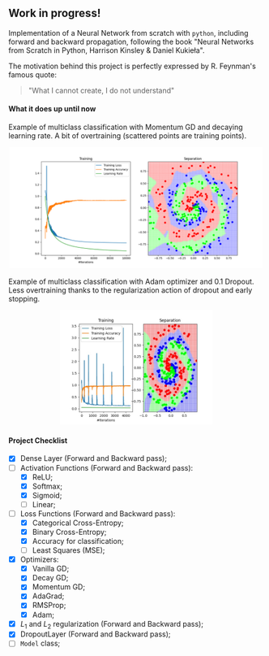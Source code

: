 ## Work in progress!

Implementation of a Neural Network from scratch with `python`, including forward and backward propagation, following the book "Neural Networks from Scratch in Python, Harrison Kinsley & Daniel Kukieła".

The motivation behind this project is perfectly expressed by R. Feynman's famous quote: 
>"What I cannot create, I do not understand"

#### What it does up until now
Example of multiclass classification with Momentum GD and decaying learning rate. A bit of overtraining (scattered points are training points).
<center>
<img src="screenshots/GDtest.png" alt="drawing" width="500"/>
</center>

Example of multiclass classification with Adam optimizer and 0.1 Dropout. Less overtraining thanks to the regularization action of dropout and early stopping.
<center>
<img src="screenshots/GDtestDropout.jpg" alt="drawing" width="300"/>
</center>

#### Project Checklist
- [x] Dense Layer (Forward and Backward pass);
- [ ] Activation Functions (Forward and Backward pass):
    - [x] ReLU;
    - [x] Softmax;
    - [x] Sigmoid;
    - [ ] Linear;
- [ ] Loss Functions (Forward and Backward pass):
    - [x] Categorical Cross-Entropy;
    - [x] Binary Cross-Entropy;
    - [x] Accuracy for classification;
    - [ ] Least Squares (MSE);
- [x] Optimizers:
    - [x] Vanilla GD;
    - [x] Decay GD;
    - [x] Momentum GD;
    - [x] AdaGrad;
    - [x] RMSProp;
    - [x] Adam;
- [x] $L_1$ and $L_2$ regularization (Forward and Backward pass);
- [x] DropoutLayer (Forward and Backward pass);
- [ ] `Model` class;